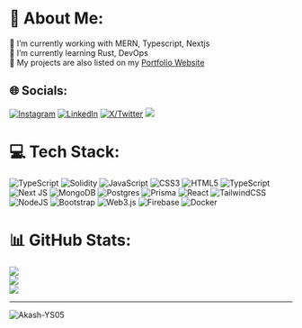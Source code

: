 # 💫 About Me:
🔭 I’m currently working with MERN, Typescript, Nextjs<br>🌱 I’m currently learning Rust, DevOps<br>
🎨 My projects are also listed on my [Portfolio Website](https://akashpandeyweb.netlify.app)


## 🌐 Socials:
[![Instagram](https://img.shields.io/badge/Instagram-%23E4405F.svg?logo=Instagram&logoColor=white)](https://instagram.com/young_suspense) [![LinkedIn](https://img.shields.io/badge/LinkedIn-%230077B5.svg?logo=linkedin&logoColor=white)](https://linkedin.com/in/li-akash-pandey) [![X/Twitter](https://img.shields.io/badge/X-black.svg?logo=X&logoColor=white)](https://x.com/AkashPandeyTwT) 
<a href="https://peerlist.io/akashpandeydev"><img src="https://img.shields.io/badge/Peerlist-akashpandeydev-00AB46?logo=peerlist"/></a>

# 💻 Tech Stack:
![TypeScript](https://img.shields.io/badge/typescript-%23007ACC.svg?style=for-the-badge&logo=typescript&logoColor=white) ![Solidity](https://img.shields.io/badge/Solidity-%23363636.svg?style=for-the-badge&logo=solidity&logoColor=white) ![JavaScript](https://img.shields.io/badge/javascript-%23323330.svg?style=for-the-badge&logo=javascript&logoColor=%23F7DF1E) ![CSS3](https://img.shields.io/badge/css3-%231572B6.svg?style=for-the-badge&logo=css3&logoColor=white) ![HTML5](https://img.shields.io/badge/html5-%23E34F26.svg?style=for-the-badge&logo=html5&logoColor=white) ![TypeScript](https://img.shields.io/badge/typescript-%23007ACC.svg?style=for-the-badge&logo=typescript&logoColor=white) ![Next JS](https://img.shields.io/badge/Next-black?style=for-the-badge&logo=next.js&logoColor=white) ![MongoDB](https://img.shields.io/badge/MongoDB-%234ea94b.svg?style=for-the-badge&logo=mongodb&logoColor=white) ![Postgres](https://img.shields.io/badge/postgres-%23316192.svg?style=for-the-badge&logo=postgresql&logoColor=white) ![Prisma](https://img.shields.io/badge/Prisma-3982CE?style=for-the-badge&logo=Prisma&logoColor=white) ![React](https://img.shields.io/badge/react-%2320232a.svg?style=for-the-badge&logo=react&logoColor=%2361DAFB) ![TailwindCSS](https://img.shields.io/badge/tailwindcss-%2338B2AC.svg?style=for-the-badge&logo=tailwind-css&logoColor=white) ![NodeJS](https://img.shields.io/badge/node.js-6DA55F?style=for-the-badge&logo=node.js&logoColor=white) ![Bootstrap](https://img.shields.io/badge/bootstrap-%238511FA.svg?style=for-the-badge&logo=bootstrap&logoColor=white) ![Web3.js](https://img.shields.io/badge/web3.js-F16822?style=for-the-badge&logo=web3.js&logoColor=white) ![Firebase](https://img.shields.io/badge/firebase-a08021?style=for-the-badge&logo=firebase&logoColor=ffcd34) ![Docker](https://img.shields.io/badge/docker-%230db7ed.svg?style=for-the-badge&logo=docker&logoColor=white)
# 📊 GitHub Stats:
![](https://github-readme-stats.vercel.app/api?username=Akash-YS05&theme=github_dark&hide_border=true&include_all_commits=true&count_private=true)<br/>
![](https://github-readme-streak-stats.herokuapp.com/?user=Akash-YS05&theme=github_dark&hide_border=true)<br/>
![](https://github-readme-stats.vercel.app/api/top-langs/?username=Akash-YS05&theme=github_dark&hide_border=true&include_all_commits=true&count_private=true&layout=compact)

---
<p align="left"> <img src="https://komarev.com/ghpvc/?username=Akash-YS05&label=Profile%20views&color=0e75b6&style=flat" alt="Akash-YS05" /> </p>
